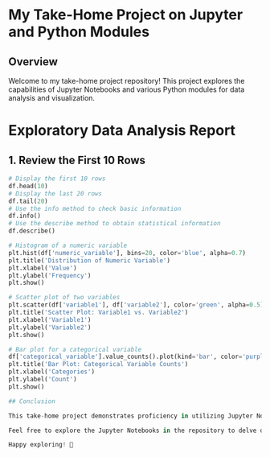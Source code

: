 # My Take-Home Project on Jupyter and Python Modules
## Overview

Welcome to my take-home project repository! This project explores the capabilities of Jupyter Notebooks and various Python modules for data analysis and visualization.

# Exploratory Data Analysis Report

## 1. Review the First 10 Rows

```python
# Display the first 10 rows
df.head(10)
# Display the last 20 rows
df.tail(20)
# Use the info method to check basic information
df.info()
# Use the describe method to obtain statistical information
df.describe()

# Histogram of a numeric variable
plt.hist(df['numeric_variable'], bins=20, color='blue', alpha=0.7)
plt.title('Distribution of Numeric Variable')
plt.xlabel('Value')
plt.ylabel('Frequency')
plt.show()

# Scatter plot of two variables
plt.scatter(df['variable1'], df['variable2'], color='green', alpha=0.5)
plt.title('Scatter Plot: Variable1 vs. Variable2')
plt.xlabel('Variable1')
plt.ylabel('Variable2')
plt.show()

# Bar plot for a categorical variable
df['categorical_variable'].value_counts().plot(kind='bar', color='purple')
plt.title('Bar Plot: Categorical Variable Counts')
plt.xlabel('Categories')
plt.ylabel('Count')
plt.show()

## Conclusion

This take-home project demonstrates proficiency in utilizing Jupyter Notebooks and Python modules for effective data analysis, statistical exploration, and machine learning. The visualizations provide meaningful insights into the dataset, showcasing the power of interactive Jupyter widgets.

Feel free to explore the Jupyter Notebooks in the repository to delve deeper into the analyses and visualizations. If you have any questions or feedback, please reach out!

Happy exploring! 🚀




